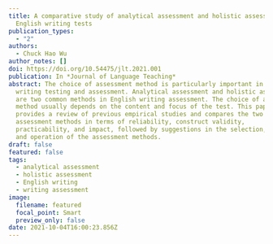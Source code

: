 ```yaml
---
title: A comparative study of analytical assessment and holistic assessment in
  English writing tests
publication_types:
  - "2"
authors:
  - Chuck Hao Wu
author_notes: []
doi: https://doi.org/10.54475/jlt.2021.001
publication: In *Journal of Language Teaching*
abstract: The choice of assessment method is particularly important in English
  writing testing and assessment. Analytical assessment and holistic assessment
  are two common methods in English writing assessment. The choice of assessment
  method usually depends on the content and focus of the test. This paper
  provides a review of previous empirical studies and compares the two
  assessment methods in terms of reliability, construct validity,
  practicability, and impact, followed by suggestions in the selection, design,
  and operation of the assessment methods.
draft: false
featured: false
tags:
  - analytical assessment
  - holistic assessment
  - English writing
  - writing assessment
image:
  filename: featured
  focal_point: Smart
  preview_only: false
date: 2021-10-04T16:00:23.856Z
---
```

